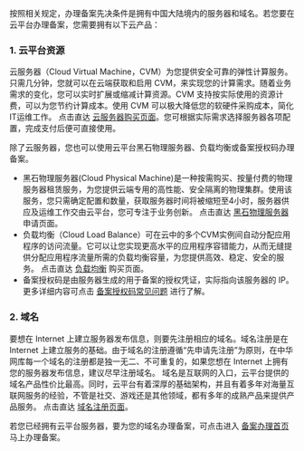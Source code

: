 
按照相关规定，办理备案先决条件是拥有中国大陆境内的服务器和域名。若您要在云平台办理备案，您需要拥有以下云产品：

### 1. 云平台资源

云服务器（Cloud Virtual Machine，CVM）为您提供安全可靠的弹性计算服务。 只需几分钟，您就可以在云端获取和启用 CVM，来实现您的计算需求。随着业务需求的变化，您可以实时扩展或缩减计算资源。CVM 支持按实际使用的资源计费，可以为您节约计算成本。使用 CVM 可以极大降低您的软硬件采购成本，简化IT运维工作。
点击直达 [云服务器购买页面](http://buy.tce.fsphere.cn/cvm)。您可根据实际需求选择服务器各项配置，完成支付后便可直接使用。

除了云服务器，您也可以使用云平台黑石物理服务器、负载均衡或备案授权码办理备案。
- 黑石物理服务器(Cloud Physical Machine)是一种按需购买、按量付费的物理服务器租赁服务，为您提供云端专用的高性能、安全隔离的物理集群。使用该服务，您只需确定配置和数量，获取服务器时间将被缩短至4小时，服务器供应及运维工作交由云平台，您可专注于业务创新。
点击直达 [黑石物理服务器](http://tcecqpoc.fsphere.cn/product/cpm?idx=1) 申请页面。
- 负载均衡（Cloud Load Balance）可在云中的多个CVM实例间自动分配应用程序的访问流量。它可以让您实现更高水平的应用程序容错能力，从而无缝提供分配应用程序流量所需的负载均衡容量，为您提供高效、稳定、安全的服务。
点击直达 [负载均衡](http://buy.tce.fsphere.cn/lb) 购买页面。
- 备案授权码是由服务器生成的用于备案的授权凭证，实际指向该服务器的 IP。
更多详细内容可点击 [备案授权码常见问题](http://tcecqpoc.fsphere.cn/document/product/243/9713) 进行了解。

### 2. 域名

要想在 Internet 上建立服务器发布信息，则要先注册相应的域名。域名注册是在 Internet 上建立服务的基础。由于域名的注册遵循“先申请先注册”为原则，在中华网库每一个域名的注册都是独一无二、不可重复的，如果您想在 Internet 上拥有您的服务器发布信息，建议尽早注册域名。
域名是互联网的入口，云平台提供的域名产品性价比最高。同时，云平台有着深厚的基础架构，并且有着多年对海量互联网服务的经验，不管是社交、游戏还是其他领域，都有多年的成熟产品来提供产品服务。
点击直达 [域名注册页面](http://buy.tce.fsphere.cn/domain?domain=&tlds=&from=qcloudHpHeaderDnspod)。

若您已经拥有云平台服务器，要为您的域名办理备案，可点击进入 [备案办理首页](http://console.tcecqpoc.fsphere.cn/beian) 马上办理备案。